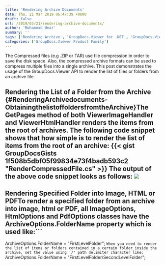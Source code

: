 ```yaml
---
title: 'Rendering Archive Documents'
date: Thu, 21 Mar 2019 06:47:39 +0000
draft: false
url: /2019/03/21/rendering-archive-documents/
author: 'Muhammad Umar'
summary: ''
tags: ['Rendering Archive', 'GroupDocs.Viewer for .NET', 'GroupDocs.Viewer for Java']
categories: ['GroupDocs.Viewer Product Family']
---
```


The Compressed files (e.g .ZIP or TAR) use file compression in order to save the disk space. Also, the compressed archive formats can be used to compress multiple files into a single archive. This post demonstrates the usage of the GroupDocs.Viewer API to render the list of files or folders from an archive file.

## Rendering the List of a Folder from the Archive {#RenderingArchivedocuments-ObtainingthelistoffoldersfromtheArchive}The **GetPages** method of both **ViewerImageHandler** and **ViewerHtmlHandler** renders the items from the root of archives. The following code snippet shows that how simple is to render the list of items from the root of an archive: {{< gist GroupDocsGists 1f508b5dbf05f99834e73f4badb593c2 "RenderCompressedFile.cs" >}} The output of the above code snippet looks as follows: ![](http://blog.groupdocs.com/wp-content/uploads/sites/4/2019/03/sample-e1553083534996.jpeg)

## Rendering Specified Folder into Image, HTML or PDFTo render a specified folder from an archive into image, html or PDF, all **ImageOptions**, **HtmlOptions** and **PdfOptions** classes have the **ArchiveOptions.FolderName** property which is used like:```
ArchiveOptions.FolderName = "FirstLevelFolder";
```When you need to render the list of items or folders contained in a certain folder inside the archive, set the value using '/' path delimiter character like:```
ArchiveOptions.FolderName = "FirstLevelFolder/SecondLevelFolder";
```The following example shows the rendering of a list of items from a folder "SecondLevelFolder" which is contained inside the "FirstLevelFolder" of the archive: {{< gist GroupDocsGists ec8f73ac96057305ee175ffa448490af "RenderSpecifiedFolderFromArchive.cs" >}} If the rendering into PDF file is required, you can write the code as follows: {{< gist GroupDocsGists 37930f2cdad27d3c3b8b247e867bc83b "RenderCertainFolderIntoPDF.cs" >}} The complete ready to run code sample is available on [GitHub](https://github.com/groupdocs-viewer/GroupDocs.Viewer-for-.NET/).





